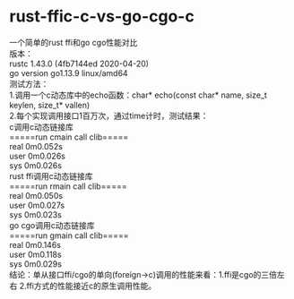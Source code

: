 # rust-ffic-c-vs-go-cgo-c
一个简单的rust ffi和go cgo性能对比
<br>版本：
<br>rustc 1.43.0 (4fb7144ed 2020-04-20)
<br>go version go1.13.9 linux/amd64
<br>测试方法：
<br>1.调用一个c动态库中的echo函数：char* echo(const char* name, size_t keylen, size_t* vallen)
<br>2.每个实现调用接口1百万次，通过time计时，测试结果：
<br>c调用c动态链接库
<br>=====run cmain call clib=====
<br>real    0m0.052s
<br>user    0m0.026s
<br>sys     0m0.026s
<br>rust ffi调用c动态链接库
<br>=====run rmain call clib=====
<br>real    0m0.050s
<br>user    0m0.027s
<br>sys     0m0.023s
<br>go cgo调用c动态链接库
<br>=====run gmain call clib=====
<br>real    0m0.146s
<br>user    0m0.118s
<br>sys     0m0.029s
<br>结论：单从接口ffi/cgo的单向(foreign->c)调用的性能来看：1.ffi是cgo的三倍左右 2.ffi方式的性能接近c的原生调用性能。
